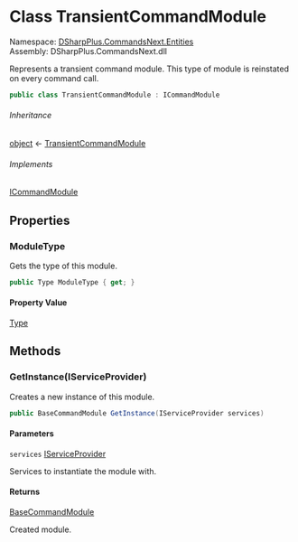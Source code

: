 # Class TransientCommandModule

Namespace: [DSharpPlus.CommandsNext.Entities](DSharpPlus.CommandsNext.Entities.md)  
Assembly: DSharpPlus.CommandsNext.dll

Represents a transient command module. This type of module is reinstated on every command call.

```csharp
public class TransientCommandModule : ICommandModule
```

###### Inheritance

[object](https://learn.microsoft.com/dotnet/api/system.object) ← 
[TransientCommandModule](DSharpPlus.CommandsNext.Entities.TransientCommandModule.md)

###### Implements

[ICommandModule](DSharpPlus.CommandsNext.Entities.ICommandModule.md)

## Properties

### <a id="DSharpPlus_CommandsNext_Entities_TransientCommandModule_ModuleType"></a>ModuleType

Gets the type of this module.

```csharp
public Type ModuleType { get; }
```

#### Property Value

[Type](https://learn.microsoft.com/dotnet/api/system.type)

## Methods

### <a id="DSharpPlus_CommandsNext_Entities_TransientCommandModule_GetInstance_System_IServiceProvider_"></a>GetInstance\(IServiceProvider\)

Creates a new instance of this module.

```csharp
public BaseCommandModule GetInstance(IServiceProvider services)
```

#### Parameters

`services` [IServiceProvider](https://learn.microsoft.com/dotnet/api/system.iserviceprovider)

Services to instantiate the module with.

#### Returns

[BaseCommandModule](DSharpPlus.CommandsNext.BaseCommandModule.md)

Created module.

